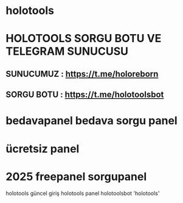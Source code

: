 # holotools
# HOLOTOOLS SORGU BOTU VE TELEGRAM SUNUCUSU
## SUNUCUMUZ : https://t.me/holoreborn 
## SORGU BOTU : https://t.me/holotoolsbot
# bedavapanel bedava sorgu panel
# ücretsiz panel
# 2025 freepanel sorgupanel

holotools güncel giriş
holotools panel
holotoolsbot
'holotools'

